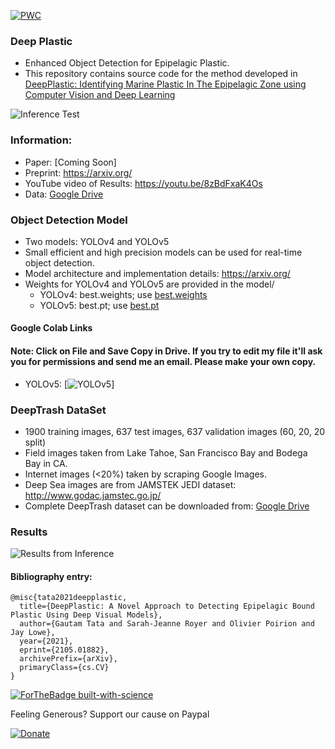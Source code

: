 [![PWC](https://img.shields.io/endpoint.svg?url=https://paperswithcode.com/badge/deepplastic-a-novel-approach-to-detecting/object-detection-on-deeptrash)](https://paperswithcode.com/sota/object-detection-on-deeptrash?p=deepplastic-a-novel-approach-to-detecting)

### Deep Plastic 
- Enhanced Object Detection for Epipelagic Plastic.
- This repository contains source code for the method developed in [DeepPlastic: Identifying Marine Plastic In The Epipelagic Zone using Computer Vision and Deep Learning](https://arxiv.org/pdf/2105.01882.pdf)

![Inference Test](https://media.giphy.com/media/KCglrSW1FKhkNS6B5G/giphy.gif)

### Information:
- Paper: [Coming Soon]
- Preprint: https://arxiv.org/
- YouTube video of Results: https://youtu.be/8zBdFxaK4Os
- Data: [Google Drive](https://drive.google.com/drive/folders/1fsS_u2QpbRGynYkP6-D6cfvq8r0hpjXI?usp=sharing)


### Object Detection Model
- Two models: YOLOv4 and YOLOv5 
- Small efficient and high precision models can be used for real-time object detection.
- Model architecture and implementation details: https://arxiv.org/
- Weights for YOLOv4 and YOLOv5 are provided in the model/
	- YOLOv4: best.weights; use [best.weights](https://drive.google.com/file/d/1YOTtZ2cHbqgxHukzLp01OVsUoa2CwwXs/view?usp=sharing)
	- YOLOv5: best.pt; use [best.pt](https://drive.google.com/file/d/14mBOhtLrE2d3hudqjwBZmawKAvTF4zxS/view?usp=sharing)

#### Google Colab Links

#### Note: Click on File and Save Copy in Drive. If you try to edit my file it'll ask you for permissions and send me an email. Please make your own copy.

- YOLOv5: [![YOLOv5](https://colab.research.google.com/drive/1_qzbpBWkNfxQ0ny-DvsKicCeM0aFU4eW?usp=sharing)]

### DeepTrash DataSet
- 1900 training images, 637 test images, 637 validation images (60, 20, 20 split) 
- Field images taken from Lake Tahoe, San Francisco Bay and Bodega Bay in CA.
- Internet images (<20%) taken by scraping Google Images.
- Deep Sea images are from JAMSTEK JEDI dataset: http://www.godac.jamstec.go.jp/
- Complete DeepTrash dataset can be downloaded from: [Google Drive](https://drive.google.com/drive/folders/1fsS_u2QpbRGynYkP6-D6cfvq8r0hpjXI?usp=sharing)


### Results
![Results from Inference](https://github.com/gautamtata/DeepPlastic/blob/master/results.png)


#### Bibliography entry:
	
	@misc{tata2021deepplastic,
      title={DeepPlastic: A Novel Approach to Detecting Epipelagic Bound Plastic Using Deep Visual Models}, 
      author={Gautam Tata and Sarah-Jeanne Royer and Olivier Poirion and Jay Lowe},
      year={2021},
      eprint={2105.01882},
      archivePrefix={arXiv},
      primaryClass={cs.CV}
	}

[![ForTheBadge built-with-science](http://ForTheBadge.com/images/badges/built-with-science.svg)](https://GitHub.com/Naereen/)


Feeling Generous? Support our cause on Paypal

[![Donate](https://img.shields.io/badge/Donate-PayPal-green.svg)](https://paypal.me/GautamTata?locale.x=en_US)

